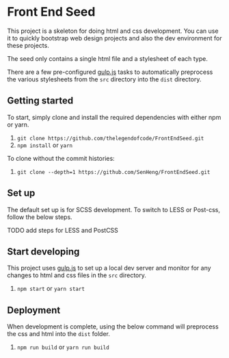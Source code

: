 # Front End Seed

This project is a skeleton for doing html and css development. You can use it to quickly bootstrap web design projects and also the dev environment for these projects.

The seed only contains a single html file and a stylesheet of each type.

There are a few pre-configured [gulp.js][gulp-src] tasks to automatically preprocess the various stylesheets from the `src` directory into the `dist` directory.

## Getting started

To start, simply clone and install the required dependencies with either npm or yarn.

1. `git clone https://github.com/thelegendofcode/FrontEndSeed.git`
1. `npm install` or `yarn`

To clone without the commit histories:

1. `git clone --depth=1 https://github.com/SenHeng/FrontEndSeed.git`

## Set up

The default set up is for SCSS development. To switch to LESS or Post-css, follow the below steps.

TODO add steps for LESS and PostCSS

## Start developing

This project uses [gulp.js][gulp-src] to set up a local dev server and monitor for any changes to html and css files in the `src` directory.

1. `npm start` or `yarn start`

## Deployment

When development is complete, using the below command will preprocess the css and html into the `dist` folder.

1. `npm run build` or `yarn run build`


[gulp-src]: http://gulpjs.com/